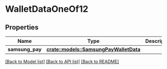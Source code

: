 # WalletDataOneOf12

## Properties

Name | Type | Description | Notes
------------ | ------------- | ------------- | -------------
**samsung_pay** | [**crate::models::SamsungPayWalletData**](SamsungPayWalletData.md) |  | 

[[Back to Model list]](../README.md#documentation-for-models) [[Back to API list]](../README.md#documentation-for-api-endpoints) [[Back to README]](../README.md)


